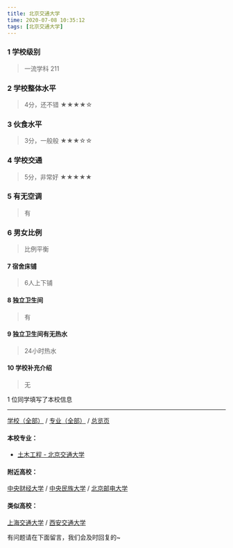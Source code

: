 ```yaml
---
title: 北京交通大学
time: 2020-07-08 10:35:12
tags: [北京交通大学]
---
```

### 1 学校级别
> 一流学科 211


### 2 学校整体水平
> 4分，还不错
★★★★☆


### 3 伙食水平
>  3分，一般般
★★★☆☆


### 4 学校交通
> 5分，非常好
★★★★★


### 5 有无空调
> 有


### 6 男女比例
> 比例平衡


#### 7 宿舍床铺
> 6人上下铺
 

#### 8 独立卫生间
> 有


#### 9 独立卫生间有无热水
> 24小时热水


#### 10 学校补充介绍
> 无

1 位同学填写了本校信息
***
[学校（全部）](https://univgo.github.io/2020/07/08/3efa6bcca419) / [专业（全部）](https://univgo.github.io/2020/07/08/2d4c6d3552c2) / [总览页](https://univgo.github.io/2020/07/08/445daeb4fa00)
#### 本校专业：
- [土木工程 - 北京交通大学](https://univgo.github.io/2020/07/08/1d37b9a7a0a5)


#### 附近高校：
[中央财经大学](https://univgo.github.io/2020/07/08/16164b551300) / [中央民族大学](https://univgo.github.io/2020/07/08/031b8e873f35) / [北京邮电大学](https://univgo.github.io/2020/07/08/372626a5fa56) 
#### 类似高校：
[上海交通大学](https://univgo.github.io/2020/07/08/d68d2868c30c) / [西安交通大学](https://univgo.github.io/2020/07/08/857fc1173dc7) 



有问题请在下面留言，我们会及时回复的~
